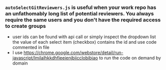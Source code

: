 ### `autoSelectGitReviewers.js` is useful when your work repo has an unfathomably long list of potential reviewers. You always require the same users and you don't have the required access to create groups

- user ids can be found with api call or simply inspect the dropdown list the value of each select item (checkbox) contains the id and use code commented in file
- I use  https://chrome.google.com/webstore/detail/run-javascript/lmilalhkkdhfieeienjbiicclobibjao to run the code on demand by domain
